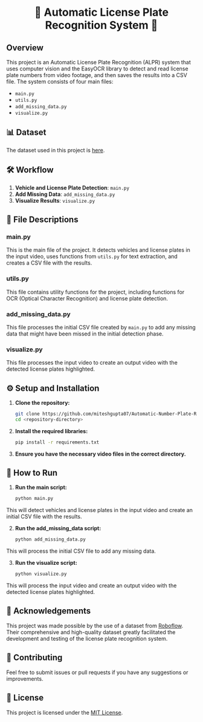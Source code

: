 <div align=center>
<h1> 🚗 Automatic License Plate Recognition System 🚗</h1>
</div>

## Overview

This project is an Automatic License Plate Recognition (ALPR) system that uses computer vision and the EasyOCR library to detect and read license plate numbers from video footage, and then saves the results into a CSV file. The system consists of four main files:

- `main.py`
- `utils.py`
- `add_missing_data.py`
- `visualize.py`

## 📊 Dataset

The dataset used in this project is [here](https://universe.roboflow.com/roboflow-universe-projects/license-plate-recognition-rxg4e/dataset/4).

## 🛠️ Workflow

1. **Vehicle and License Plate Detection**: `main.py`
2. **Add Missing Data**: `add_missing_data.py`
3. **Visualize Results**: `visualize.py`

## 📁 File Descriptions

### main.py

This is the main file of the project. It detects vehicles and license plates in the input video, uses functions from `utils.py` for text extraction, and creates a CSV file with the results.

### utils.py

This file contains utility functions for the project, including functions for OCR (Optical Character Recognition) and license plate detection.

### add_missing_data.py

This file processes the initial CSV file created by `main.py` to add any missing data that might have been missed in the initial detection phase.

### visualize.py

This file processes the input video to create an output video with the detected license plates highlighted.

## ⚙️ Setup and Installation

1. **Clone the repository:**
   ```bash
   git clone https://github.com/miteshgupta07/Automatic-Number-Plate-Recognition-System.git
   cd <repository-directory>

2. **Install the required libraries:**
   ```bash
   pip install -r requirements.txt

3. **Ensure you have the necessary video files in the correct directory.**

## 🚀 How to Run

1. **Run the main script:** 
   ```bash
   python main.py
   
This will detect vehicles and license plates in the input video and create an initial CSV file with the results.

2. **Run the add_missing_data script:**
   ```bash
   python add_missing_data.py
   
This will process the initial CSV file to add any missing data.

3. **Run the visualize script:**

   ```bash
   python visualize.py

This will process the input video and create an output video with the detected license plates highlighted.

## 🙏 Acknowledgements
This project was made possible by the use of a dataset from [Roboflow](https://roboflow.com/). Their comprehensive and high-quality dataset greatly facilitated the development and testing of the license plate recognition system.

## 🤝 Contributing
Feel free to submit issues or pull requests if you have any suggestions or improvements.

## 📜 License
This project is licensed under the [MIT License](https://github.com/miteshgupta07/Automatic-Number-Plate-Recognition-System/blob/main/LICENSE).
